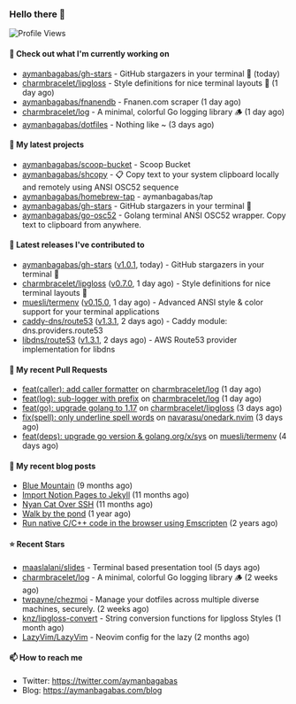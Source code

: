 ### Hello there 👋

![Profile Views](https://komarev.com/ghpvc/?username=aymanbagabas&label=PROFILE+VIEWS)

#### 👷 Check out what I'm currently working on

- [aymanbagabas/gh-stars](https://github.com/aymanbagabas/gh-stars) - GitHub stargazers in your terminal 🌟 (today)
- [charmbracelet/lipgloss](https://github.com/charmbracelet/lipgloss) - Style definitions for nice terminal layouts 👄 (1 day ago)
- [aymanbagabas/fnanendb](https://github.com/aymanbagabas/fnanendb) - Fnanen.com scraper (1 day ago)
- [charmbracelet/log](https://github.com/charmbracelet/log) - A minimal, colorful Go logging library 🪵 (1 day ago)
- [aymanbagabas/dotfiles](https://github.com/aymanbagabas/dotfiles) - Nothing like ~ (3 days ago)

#### 🌱 My latest projects

- [aymanbagabas/scoop-bucket](https://github.com/aymanbagabas/scoop-bucket) - Scoop Bucket
- [aymanbagabas/shcopy](https://github.com/aymanbagabas/shcopy) - 📋 Copy text to your system clipboard locally and remotely using ANSI OSC52 sequence
- [aymanbagabas/homebrew-tap](https://github.com/aymanbagabas/homebrew-tap) - aymanbagabas/tap
- [aymanbagabas/gh-stars](https://github.com/aymanbagabas/gh-stars) - GitHub stargazers in your terminal 🌟
- [aymanbagabas/go-osc52](https://github.com/aymanbagabas/go-osc52) - Golang terminal ANSI OSC52 wrapper. Copy text to clipboard from anywhere.

#### 🔭 Latest releases I've contributed to

- [aymanbagabas/gh-stars](https://github.com/aymanbagabas/gh-stars) ([v1.0.1](https://github.com/aymanbagabas/gh-stars/releases/tag/v1.0.1), today) - GitHub stargazers in your terminal 🌟
- [charmbracelet/lipgloss](https://github.com/charmbracelet/lipgloss) ([v0.7.0](https://github.com/charmbracelet/lipgloss/releases/tag/v0.7.0), 1 day ago) - Style definitions for nice terminal layouts 👄
- [muesli/termenv](https://github.com/muesli/termenv) ([v0.15.0](https://github.com/muesli/termenv/releases/tag/v0.15.0), 1 day ago) - Advanced ANSI style &amp; color support for your terminal applications
- [caddy-dns/route53](https://github.com/caddy-dns/route53) ([v1.3.1](https://github.com/caddy-dns/route53/releases/tag/v1.3.1), 2 days ago) - Caddy module: dns.providers.route53
- [libdns/route53](https://github.com/libdns/route53) ([v1.3.1](https://github.com/libdns/route53/releases/tag/v1.3.1), 2 days ago) - AWS Route53 provider implementation for libdns

#### 🔨 My recent Pull Requests

- [feat(caller): add caller formatter](https://github.com/charmbracelet/log/pull/43) on [charmbracelet/log](https://github.com/charmbracelet/log) (1 day ago)
- [feat(log): sub-logger with prefix](https://github.com/charmbracelet/log/pull/42) on [charmbracelet/log](https://github.com/charmbracelet/log) (1 day ago)
- [feat(go): upgrade golang to 1.17](https://github.com/charmbracelet/lipgloss/pull/177) on [charmbracelet/lipgloss](https://github.com/charmbracelet/lipgloss) (3 days ago)
- [fix(spell): only underline spell words](https://github.com/navarasu/onedark.nvim/pull/149) on [navarasu/onedark.nvim](https://github.com/navarasu/onedark.nvim) (3 days ago)
- [feat(deps): upgrade go version &amp; golang.org/x/sys](https://github.com/muesli/termenv/pull/119) on [muesli/termenv](https://github.com/muesli/termenv) (4 days ago)

#### 📜 My recent blog posts

- [Blue Mountain](https://aymanbagabas.com/blog/2022/06/02/blue-mountain.html) (9 months ago)
- [Import Notion Pages to Jekyll](https://aymanbagabas.com/blog/2022/03/29/import-notion-pages-to-jekyll.html) (11 months ago)
- [Nyan Cat Over SSH](https://aymanbagabas.com/blog/2022/03/25/nyan-cat-over-ssh.html) (11 months ago)
- [Walk by the pond](https://aymanbagabas.com/blog/2022/03/10/walk-by-the-pond.html) (1 year ago)
- [Run native C/C&#43;&#43; code in the browser using Emscripten](https://aymanbagabas.com/blog/2020/11/18/run-native-c-c&#43;&#43;-code-in-the-browser-using-emscripten.html) (2 years ago)

#### ⭐ Recent Stars

- [maaslalani/slides](https://github.com/maaslalani/slides) - Terminal based presentation tool (5 days ago)
- [charmbracelet/log](https://github.com/charmbracelet/log) - A minimal, colorful Go logging library 🪵 (2 weeks ago)
- [twpayne/chezmoi](https://github.com/twpayne/chezmoi) - Manage your dotfiles across multiple diverse machines, securely. (2 weeks ago)
- [knz/lipgloss-convert](https://github.com/knz/lipgloss-convert) - String conversion functions for lipgloss Styles (1 month ago)
- [LazyVim/LazyVim](https://github.com/LazyVim/LazyVim) - Neovim config for the lazy (2 months ago)

#### 📫 How to reach me

- Twitter: https://twitter.com/aymanbagabas
- Blog: https://aymanbagabas.com/blog
